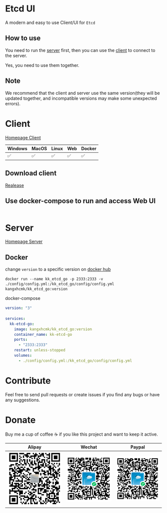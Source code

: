 # Etcd UI

A modern and easy to use Client/UI for `Etcd`

## How to use

You need to run the [server](https://github.com/gkdgo/kk_etcd_go) first, then you can use the [client](https://github.com/gkdgo/kk_etcd_ui) to connect to the server.

Yes, you need to use them together.

## Note

We recommend that the client and server use the same version(they will be updated together, and incompatible versions
may make
some unexpected errors).

# Client

[Homepage Client](https://github.com/gkdgo/kk_etcd_ui)

| Windows | MacOS | Linux | Web | Docker |
|---------|-------|-------|-----|--------| 
| ✅       | ✅     | ✅     | ✅   | ✅      | 

## Download client

[Realease](https://github.com/miguelpruivo/flutter_file_picker/releases)

## Use docker-compose to run and access Web UI

```yaml

```

# Server

[Homepage Server](https://github.com/gkdgo/kk_etcd_go)

## Docker
change `version` to a specific version on [docker hub](https://hub.docker.com/r/kangxhcmk/kk_etcd_go/tags)
```shell
docker run --name kk_etcd_go -p 2333:2333 -v ./config/config.yml:/kk_etcd_go/config/config.yml kangxhcmk/kk_etcd_go:version
```

docker-compose

```yaml
version: "3"

services:
  kk-etcd-go:
    image: kangxhcmk/kk_etcd_go:version
    container_name: kk-etcd-go
    ports:
      - "2333:2333"
    restart: unless-stopped
    volumes:
      - ./config/config.yml:/kk_etcd_go/config/config.yml

```

# Contribute

Feel free to send pull requests or create issues if you find any bugs or have any suggestions.

# Donate

Buy me a cup of coffee ☕️ if you like this project and want to keep it active.

| Alipay                                 | Wechat                                 | Paypal                                 |
|----------------------------------------|----------------------------------------|----------------------------------------|
| ![alipay](./lib/assets/pay/alipay.png) | ![wechat](./lib/assets/pay/wechat.png) | ![wechat](./lib/assets/pay/wechat.png) |
